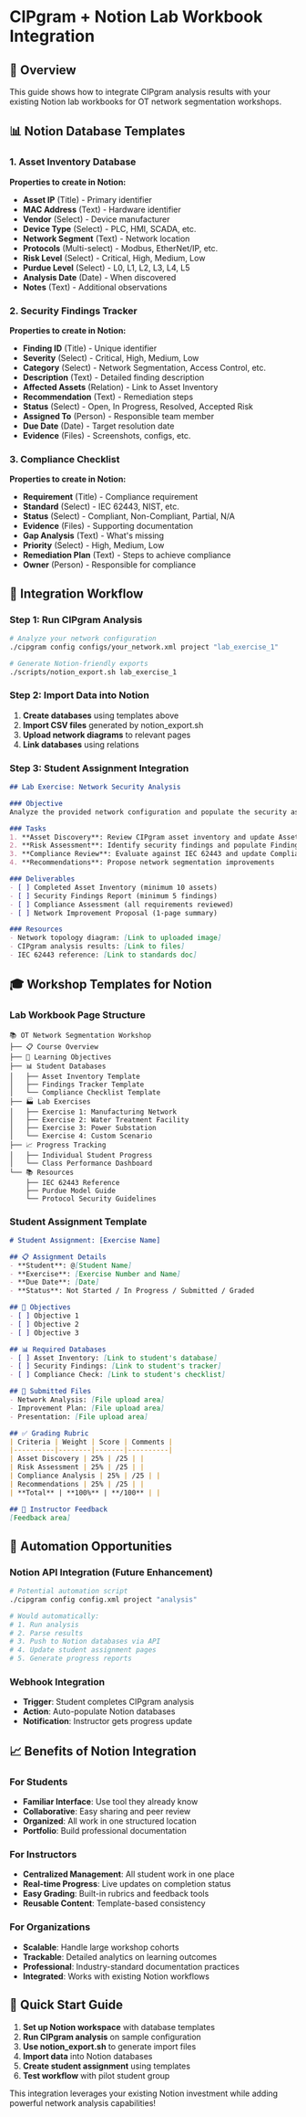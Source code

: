 # CIPgram + Notion Lab Workbook Integration

## 🎯 Overview
This guide shows how to integrate CIPgram analysis results with your existing Notion lab workbooks for OT network segmentation workshops.

## 📊 Notion Database Templates

### **1. Asset Inventory Database**
**Properties to create in Notion:**
- **Asset IP** (Title) - Primary identifier
- **MAC Address** (Text) - Hardware identifier  
- **Vendor** (Select) - Device manufacturer
- **Device Type** (Select) - PLC, HMI, SCADA, etc.
- **Network Segment** (Text) - Network location
- **Protocols** (Multi-select) - Modbus, EtherNet/IP, etc.
- **Risk Level** (Select) - Critical, High, Medium, Low
- **Purdue Level** (Select) - L0, L1, L2, L3, L4, L5
- **Analysis Date** (Date) - When discovered
- **Notes** (Text) - Additional observations

### **2. Security Findings Tracker**
**Properties to create in Notion:**
- **Finding ID** (Title) - Unique identifier
- **Severity** (Select) - Critical, High, Medium, Low
- **Category** (Select) - Network Segmentation, Access Control, etc.
- **Description** (Text) - Detailed finding description
- **Affected Assets** (Relation) - Link to Asset Inventory
- **Recommendation** (Text) - Remediation steps
- **Status** (Select) - Open, In Progress, Resolved, Accepted Risk
- **Assigned To** (Person) - Responsible team member
- **Due Date** (Date) - Target resolution date
- **Evidence** (Files) - Screenshots, configs, etc.

### **3. Compliance Checklist**
**Properties to create in Notion:**
- **Requirement** (Title) - Compliance requirement
- **Standard** (Select) - IEC 62443, NIST, etc.
- **Status** (Select) - Compliant, Non-Compliant, Partial, N/A
- **Evidence** (Files) - Supporting documentation
- **Gap Analysis** (Text) - What's missing
- **Priority** (Select) - High, Medium, Low
- **Remediation Plan** (Text) - Steps to achieve compliance
- **Owner** (Person) - Responsible for compliance

## 🔄 Integration Workflow

### **Step 1: Run CIPgram Analysis**
```bash
# Analyze your network configuration
./cipgram config configs/your_network.xml project "lab_exercise_1"

# Generate Notion-friendly exports
./scripts/notion_export.sh lab_exercise_1
```

### **Step 2: Import Data into Notion**
1. **Create databases** using templates above
2. **Import CSV files** generated by notion_export.sh
3. **Upload network diagrams** to relevant pages
4. **Link databases** using relations

### **Step 3: Student Assignment Integration**
```markdown
## Lab Exercise: Network Security Analysis

### Objective
Analyze the provided network configuration and populate the security assessment databases.

### Tasks
1. **Asset Discovery**: Review CIPgram asset inventory and update Asset Database
2. **Risk Assessment**: Identify security findings and populate Findings Tracker  
3. **Compliance Review**: Evaluate against IEC 62443 and update Compliance Checklist
4. **Recommendations**: Propose network segmentation improvements

### Deliverables
- [ ] Completed Asset Inventory (minimum 10 assets)
- [ ] Security Findings Report (minimum 5 findings)
- [ ] Compliance Assessment (all requirements reviewed)
- [ ] Network Improvement Proposal (1-page summary)

### Resources
- Network topology diagram: [Link to uploaded image]
- CIPgram analysis results: [Link to files]
- IEC 62443 reference: [Link to standards doc]
```

## 🎓 Workshop Templates for Notion

### **Lab Workbook Page Structure**
```
📚 OT Network Segmentation Workshop
├── 📋 Course Overview
├── 🎯 Learning Objectives  
├── 📊 Student Databases
│   ├── Asset Inventory Template
│   ├── Findings Tracker Template
│   └── Compliance Checklist Template
├── 🏭 Lab Exercises
│   ├── Exercise 1: Manufacturing Network
│   ├── Exercise 2: Water Treatment Facility
│   ├── Exercise 3: Power Substation
│   └── Exercise 4: Custom Scenario
├── 📈 Progress Tracking
│   ├── Individual Student Progress
│   └── Class Performance Dashboard
└── 📚 Resources
    ├── IEC 62443 Reference
    ├── Purdue Model Guide
    └── Protocol Security Guidelines
```

### **Student Assignment Template**
```markdown
# Student Assignment: [Exercise Name]

## 📋 Assignment Details
- **Student**: @[Student Name]
- **Exercise**: [Exercise Number and Name]
- **Due Date**: [Date]
- **Status**: Not Started / In Progress / Submitted / Graded

## 🎯 Objectives
- [ ] Objective 1
- [ ] Objective 2  
- [ ] Objective 3

## 📊 Required Databases
- [ ] Asset Inventory: [Link to student's database]
- [ ] Security Findings: [Link to student's tracker]
- [ ] Compliance Check: [Link to student's checklist]

## 📁 Submitted Files
- Network Analysis: [File upload area]
- Improvement Plan: [File upload area]
- Presentation: [File upload area]

## ✅ Grading Rubric
| Criteria | Weight | Score | Comments |
|----------|--------|-------|----------|
| Asset Discovery | 25% | /25 | |
| Risk Assessment | 25% | /25 | |
| Compliance Analysis | 25% | /25 | |
| Recommendations | 25% | /25 | |
| **Total** | **100%** | **/100** | |

## 💬 Instructor Feedback
[Feedback area]
```

## 🤖 Automation Opportunities

### **Notion API Integration** (Future Enhancement)
```bash
# Potential automation script
./cipgram config config.xml project "analysis"

# Would automatically:
# 1. Run analysis
# 2. Parse results  
# 3. Push to Notion databases via API
# 4. Update student assignment pages
# 5. Generate progress reports
```

### **Webhook Integration**
- **Trigger**: Student completes CIPgram analysis
- **Action**: Auto-populate Notion databases
- **Notification**: Instructor gets progress update

## 📈 Benefits of Notion Integration

### **For Students**
- **Familiar Interface**: Use tool they already know
- **Collaborative**: Easy sharing and peer review
- **Organized**: All work in one structured location
- **Portfolio**: Build professional documentation

### **For Instructors**  
- **Centralized Management**: All student work in one place
- **Real-time Progress**: Live updates on completion status
- **Easy Grading**: Built-in rubrics and feedback tools
- **Reusable Content**: Template-based consistency

### **For Organizations**
- **Scalable**: Handle large workshop cohorts
- **Trackable**: Detailed analytics on learning outcomes
- **Professional**: Industry-standard documentation practices
- **Integrated**: Works with existing Notion workflows

## 🚀 Quick Start Guide

1. **Set up Notion workspace** with database templates
2. **Run CIPgram analysis** on sample configuration
3. **Use notion_export.sh** to generate import files
4. **Import data** into Notion databases
5. **Create student assignment** using templates
6. **Test workflow** with pilot student group

This integration leverages your existing Notion investment while adding powerful network analysis capabilities!
